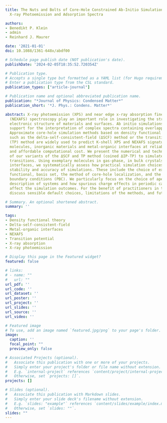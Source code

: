 ```yaml
---
title: The Nuts and Bolts of Core-Hole Constrained Ab-Initio Simulation for K-Shell
  X-ray Photoemission and Adsorption Spectra

authors:
- Benedikt P. Klein
- admin
- Reinhard J. Maurer

date: '2021-01-01'
doi: 10.1088/1361-648x/abdf00

# Schedule page publish date (NOT publication's date).
publishDate: '2024-02-05T18:35:52.720354Z'

# Publication type.
# Accepts a single type but formatted as a YAML list (for Hugo requirements).
# Enter a publication type from the CSL standard.
publication_types: ["article-journal"]

# Publication name and optional abbreviated publication name.
publication: "*Journal of Physics: Condensed Matter*"
publication_short: '*J. Phys.: Condens. Matter*'

abstract: X-ray photoemission (XPS) and near edge x-ray absorption fine structure
  (NEXAFS) spectroscopy play an important role in investigating the structure and
  electronic structure of materials and surfaces. Ab initio simulations provide crucial
  support for the interpretation of complex spectra containing overlapping signatures.
  Approximate core-hole simulation methods based on density functional theory (DFT)
  such as the delta-self-consistent-field (ΔSCF) method or the transition potential
  (TP) method are widely used to predict K-shell XPS and NEXAFS signatures of organic
  molecules, inorganic materials and metal-organic interfaces at reliable accuracy
  and affordable computational cost. We present the numerical and technical details
  of our variants of the ΔSCF and TP method (coined ΔIP-TP) to simulate XPS and NEXAFS
  transitions. Using exemplary molecules in gas-phase, in bulk crystals, and at metal-organic
  interfaces, we systematically assess how practical simulation choices affect the
  stability and accuracy of simulations. These include the choice of exchange-correlation
  functional, basis set, the method of core-hole localization, and the use of periodic
  boundary conditions (PBC). We particularly focus on the choice of aperiodic or periodic
  description of systems and how spurious charge effects in periodic calculations
  affect the simulation outcomes. For the benefit of practitioners in the field, we
  discuss sensible default choices, limitations of the methods, and future prospects.

# Summary. An optional shortened abstract.
summary: ''

tags:
- Density functional theory
- Delta-self-consistent-field
- Metal-organic interfaces
- NEXAFS
- Transition potential
- X-ray absorption
- X-ray photoemission

# Display this page in the Featured widget?
featured: false

# links:
# - name: ""
#   url: ""
url_pdf: ''
url_code: ''
url_dataset: ''
url_poster: ''
url_project: ''
url_slides: ''
url_source: ''
url_video: ''

# Featured image
# To use, add an image named `featured.jpg/png` to your page's folder. 
image:
  caption: ''
  focal_point: ""
  preview_only: false

# Associated Projects (optional).
#   Associate this publication with one or more of your projects.
#   Simply enter your project's folder or file name without extension.
#   E.g. `internal-project` references `content/project/internal-project/index.md`.
#   Otherwise, set `projects: []`.
projects: []

# Slides (optional).
#   Associate this publication with Markdown slides.
#   Simply enter your slide deck's filename without extension.
#   E.g. `slides: "example"` references `content/slides/example/index.md`.
#   Otherwise, set `slides: ""`.
slides: ""
---
```

